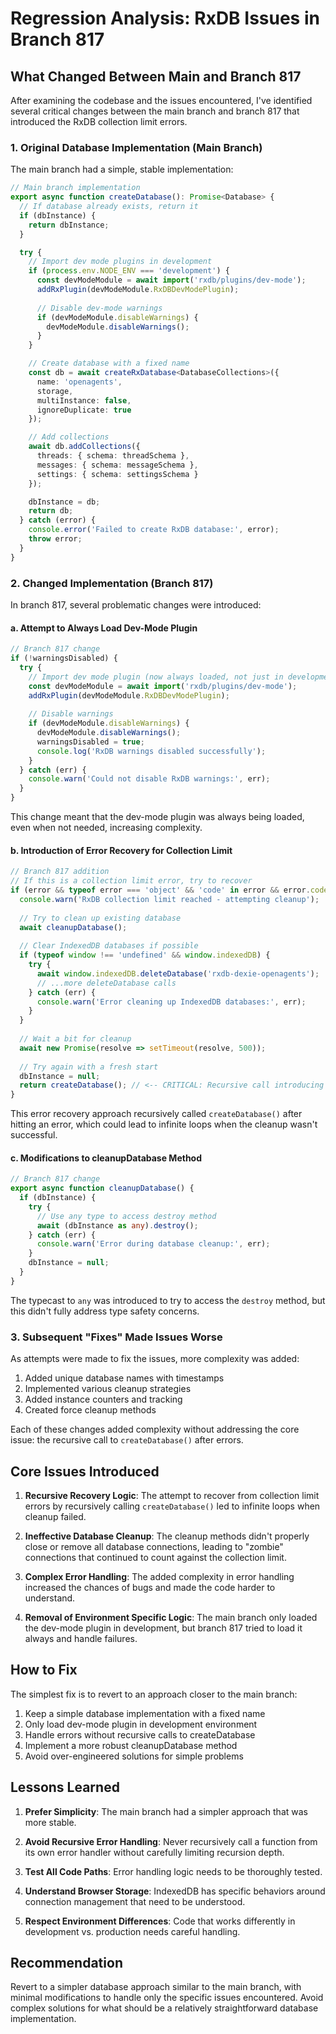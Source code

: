 # Regression Analysis: RxDB Issues in Branch 817

## What Changed Between Main and Branch 817

After examining the codebase and the issues encountered, I've identified several critical changes between the main branch and branch 817 that introduced the RxDB collection limit errors.

### 1. Original Database Implementation (Main Branch)

The main branch had a simple, stable implementation:

```typescript
// Main branch implementation
export async function createDatabase(): Promise<Database> {
  // If database already exists, return it
  if (dbInstance) {
    return dbInstance;
  }

  try {
    // Import dev mode plugins in development
    if (process.env.NODE_ENV === 'development') {
      const devModeModule = await import('rxdb/plugins/dev-mode');
      addRxPlugin(devModeModule.RxDBDevModePlugin);
      
      // Disable dev-mode warnings
      if (devModeModule.disableWarnings) {
        devModeModule.disableWarnings();
      }
    }

    // Create database with a fixed name
    const db = await createRxDatabase<DatabaseCollections>({
      name: 'openagents',
      storage,
      multiInstance: false,
      ignoreDuplicate: true
    });

    // Add collections
    await db.addCollections({
      threads: { schema: threadSchema },
      messages: { schema: messageSchema },
      settings: { schema: settingsSchema }
    });

    dbInstance = db;
    return db;
  } catch (error) {
    console.error('Failed to create RxDB database:', error);
    throw error;
  }
}
```

### 2. Changed Implementation (Branch 817)

In branch 817, several problematic changes were introduced:

#### a. Attempt to Always Load Dev-Mode Plugin

```typescript
// Branch 817 change
if (!warningsDisabled) {
  try {
    // Import dev mode plugin (now always loaded, not just in development)
    const devModeModule = await import('rxdb/plugins/dev-mode');
    addRxPlugin(devModeModule.RxDBDevModePlugin);
    
    // Disable warnings
    if (devModeModule.disableWarnings) {
      devModeModule.disableWarnings();
      warningsDisabled = true;
      console.log('RxDB warnings disabled successfully');
    }
  } catch (err) {
    console.warn('Could not disable RxDB warnings:', err);
  }
}
```

This change meant that the dev-mode plugin was always being loaded, even when not needed, increasing complexity.

#### b. Introduction of Error Recovery for Collection Limit

```typescript
// Branch 817 addition
// If this is a collection limit error, try to recover
if (error && typeof error === 'object' && 'code' in error && error.code === 'COL23') {
  console.warn('RxDB collection limit reached - attempting cleanup');
  
  // Try to clean up existing database
  await cleanupDatabase();
  
  // Clear IndexedDB databases if possible
  if (typeof window !== 'undefined' && window.indexedDB) {
    try {
      await window.indexedDB.deleteDatabase('rxdb-dexie-openagents');
      // ...more deleteDatabase calls
    } catch (err) {
      console.warn('Error cleaning up IndexedDB databases:', err);
    }
  }
  
  // Wait a bit for cleanup
  await new Promise(resolve => setTimeout(resolve, 500));
  
  // Try again with a fresh start
  dbInstance = null;
  return createDatabase(); // <-- CRITICAL: Recursive call introducing potential infinite loop
}
```

This error recovery approach recursively called `createDatabase()` after hitting an error, which could lead to infinite loops when the cleanup wasn't successful.

#### c. Modifications to cleanupDatabase Method

```typescript
// Branch 817 change
export async function cleanupDatabase() {
  if (dbInstance) {
    try {
      // Use any type to access destroy method
      await (dbInstance as any).destroy();
    } catch (err) {
      console.warn('Error during database cleanup:', err);
    }
    dbInstance = null;
  }
}
```

The typecast to `any` was introduced to try to access the `destroy` method, but this didn't fully address type safety concerns.

### 3. Subsequent "Fixes" Made Issues Worse

As attempts were made to fix the issues, more complexity was added:

1. Added unique database names with timestamps
2. Implemented various cleanup strategies
3. Added instance counters and tracking
4. Created force cleanup methods

Each of these changes added complexity without addressing the core issue: the recursive call to `createDatabase()` after errors.

## Core Issues Introduced

1. **Recursive Recovery Logic**: The attempt to recover from collection limit errors by recursively calling `createDatabase()` led to infinite loops when cleanup failed.

2. **Ineffective Database Cleanup**: The cleanup methods didn't properly close or remove all database connections, leading to "zombie" connections that continued to count against the collection limit.

3. **Complex Error Handling**: The added complexity in error handling increased the chances of bugs and made the code harder to understand.

4. **Removal of Environment Specific Logic**: The main branch only loaded the dev-mode plugin in development, but branch 817 tried to load it always and handle failures.

## How to Fix

The simplest fix is to revert to an approach closer to the main branch:

1. Keep a simple database implementation with a fixed name
2. Only load dev-mode plugin in development environment
3. Handle errors without recursive calls to createDatabase
4. Implement a more robust cleanupDatabase method
5. Avoid over-engineered solutions for simple problems

## Lessons Learned

1. **Prefer Simplicity**: The main branch had a simpler approach that was more stable.

2. **Avoid Recursive Error Handling**: Never recursively call a function from its own error handler without carefully limiting recursion depth.

3. **Test All Code Paths**: Error handling logic needs to be thoroughly tested.

4. **Understand Browser Storage**: IndexedDB has specific behaviors around connection management that need to be understood.

5. **Respect Environment Differences**: Code that works differently in development vs. production needs careful handling.

## Recommendation

Revert to a simpler database approach similar to the main branch, with minimal modifications to handle only the specific issues encountered. Avoid complex solutions for what should be a relatively straightforward database implementation.
